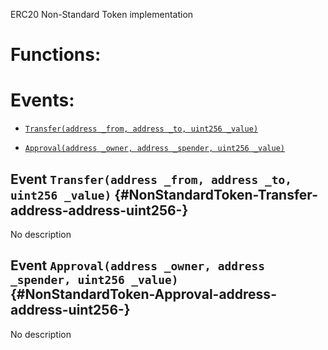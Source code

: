 ERC20 Non-Standard Token implementation

# Functions:

# Events:

- [`Transfer(address _from, address _to, uint256 _value)`](#NonStandardToken-Transfer-address-address-uint256-)

- [`Approval(address _owner, address _spender, uint256 _value)`](#NonStandardToken-Approval-address-address-uint256-)

## Event `Transfer(address _from, address _to, uint256 _value)` {#NonStandardToken-Transfer-address-address-uint256-}

No description

## Event `Approval(address _owner, address _spender, uint256 _value)` {#NonStandardToken-Approval-address-address-uint256-}

No description
